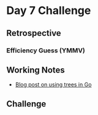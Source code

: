 # Day 7 Challenge

## Retrospective


### Efficiency Guess (YMMV)


## Working Notes
* [Blog post on using trees in Go](https://ieftimov.com/posts/golang-datastructures-trees/#building-mydom---a-drop-in-replacement-for-the-dom-)

## Challenge
